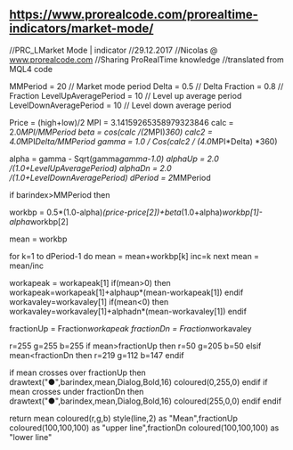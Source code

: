 ## https://www.prorealcode.com/prorealtime-indicators/market-mode/

//PRC_LMarket Mode | indicator
//29.12.2017
//Nicolas @ www.prorealcode.com
//Sharing ProRealTime knowledge
//translated from MQL4 code

MMPeriod = 20 // Market mode period
Delta = 0.5 // Delta
Fraction = 0.8 // Fraction
LevelUpAveragePeriod = 10 // Level up average period
LevelDownAveragePeriod = 10 // Level down average period

Price = (high+low)/2
MPI = 3.14159265358979323846
calc = 2.0*MPI/MMPeriod
beta = cos(calc /(2*MPI)*360)
calc2 = 4.0*MPI*Delta/MMPeriod
gamma   = 1.0 / Cos(calc2 / (4.0*MPI*Delta) *360)

alpha   = gamma - Sqrt(gamma*gamma-1.0)
alphaUp = 2.0 /(1.0+LevelUpAveragePeriod)
alphaDn = 2.0 /(1.0+LevelDownAveragePeriod)
dPeriod = 2*MMPeriod

if barindex>MMPeriod then

 workbp = 0.5*(1.0-alpha)*(price-price[2])+beta*(1.0+alpha)*workbp[1]-alpha*workbp[2]

 mean = workbp

 for k=1 to dPeriod-1 do
  mean = mean+workbp[k]
  inc=k
 next
 mean = mean/inc

 workapeak = workapeak[1]
 if(mean>0) then
  workapeak=workapeak[1]+alphaup*(mean-workapeak[1])
 endif
 workavaley=workavaley[1]
 if(mean<0) then
  workavaley=workavaley[1]+alphadn*(mean-workavaley[1])
 endif

 fractionUp = Fraction*workapeak
 fractionDn = Fraction*workavaley

 r=255
 g=255
 b=255
 if mean>fractionUp then
  r=50
  g=205
  b=50
 elsif mean<fractionDn then
  r=219
  g=112
  b=147
 endif

 if mean crosses over fractionUp then 
  drawtext("●",barindex,mean,Dialog,Bold,16) coloured(0,255,0)
 endif
 if mean crosses under fractionDn then
  drawtext("●",barindex,mean,Dialog,Bold,16) coloured(255,0,0)
 endif
endif

return mean coloured(r,g,b) style(line,2) as "Mean",fractionUp coloured(100,100,100) as "upper line",fractionDn coloured(100,100,100) as "lower line"